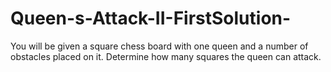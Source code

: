 # Queen-s-Attack-II-FirstSolution-
You will be given a square chess board with one queen and a number of obstacles placed on it. Determine how many squares the queen can attack.
